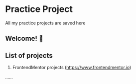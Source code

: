 # Practice Project

All my practice projects are saved here

## Welcome! 👋

## List of projects

1. FrontendMentor projects (https://www.frontendmentor.io)

......